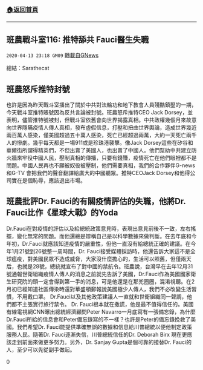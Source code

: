 ###  [:house:返回首頁](https://github.com/ourhimalayas/txt)
---

## 班農戰斗室116: 推特舔共 Fauci醫生失職
`2020-04-13 23:18 GM09` [轉載自GNews](https://gnews.org/zh-hant/172004/)

總結：Sarathecat

## 班農怒斥推特封號

也許是因為昨天戰斗室播出了關於中共對法輪功和地下教會人員殘酷鎮壓的一期，今天戰斗室推特賬號因為反共言論被封號。班農怒斥推特CEO Jack Dorsey，並表明，儘管推特號被封，但戰斗室依舊會向世界揭露真相。中共政權幾個月來故意向世界隱瞞疫情人傳人真相，發布虛假信息，打壓和扭曲世界輿論，造成世界幾近兩百萬人感染，僅美國超過五十萬人感染，死亡已經超過兩萬，大約一天死亡兩千人的慘劇。幾乎每天都是一場911或是珍珠港襲擊。像Jack Dorsey這些在矽谷和華爾街所謂得精英們，不但出賣了美國人，也出賣了中國人。他們幫助中共建立防火牆來牢役中國人民，壓制真相的傳播，只要有錢賺，疫情死亡在他們眼裡都不是問題。中國人民再也不願被奴役被壓制，他們需要真相，我們的合作夥伴G-news 和G-TV 會把我們的聲音翻譯給廣大的中國聽眾。推特CEOJack Dorsey和他得公司實在是個恥辱，應該退出市場。

## 班農批評Dr. Fauci的有關疫情評估的失職，他將Dr. Fauci比作《星球大戰》的Yoda 

Dr.Fauci在對疫情的評估以及給總統政策意見時，表現出意見前後不一致，左右搖擺，變化無常的問題。而他還總是辯稱自己是以科學數據來做判斷。在去年底和今年初，Dr.Fauci就應該知道疫情的嚴重性，但他一直沒有給總統正確的建議。在今年1月21號到26號整一周時間，Dr. Fauci接受媒體採訪時，他還告訴大家這不是全球瘟疫，對美國民眾不造成威脅，大家沒什麼擔心的，生活可以照舊，但僅兩天后，也就是28號，總統就宣布了對中國的禁航令。班農說，台灣早在去年12月31號通報世衛組織疫情人傳人的消息之前就先告訴了美國，Dr.Fauci作為美國國家衛生研究院的頭一定會得到第一手的消息，可是他還是在那兜圈圈，混淆視聽。在2月初已經知道社區傳染時還對華盛頓郵報說美國極少人傳人，我們不必改變生活習慣，不用戴口罩。 Dr.Fauci以及其他政策建議人一直就和世衛組織同一聲調，他們都不主張實行旅行禁令。 Dr. Fauci根本就在撒謊，他是最不值得信任的。美國有線電視網CNN曝出總統經濟顧問Peter Navarro一月底寫有一張備忘錄，為什麼Dr.Fauci所給的信息會和Peter備忘錄寫的不一樣？也許是Peter的備忘錄挽救了美國。我們希望Dr. Fauci能提供準確無誤的數據和信息給川普總統以便他制定政策服務人民。隨著Dr. Fauci逐漸失信，川普總統信任的Dr. Deborah Birx 現在更應該走到前面來做更多努力。另外，Dr. Sanjay Gupta是個可靠的接替Dr. Fauci的人，至少可以先從副手做起。

0
